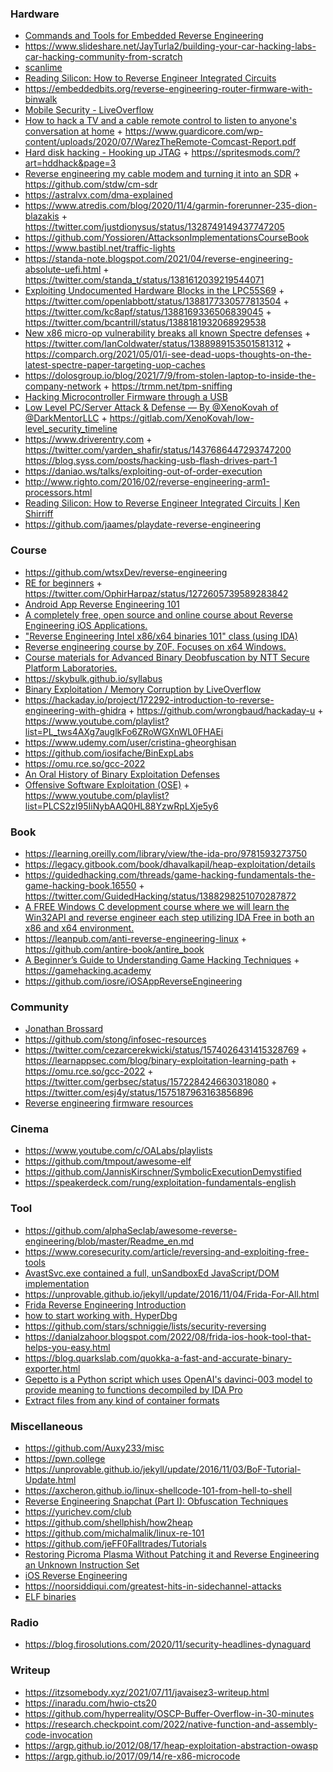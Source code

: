 ### Hardware

- [Commands and Tools for Embedded Reverse Engineering](https://www.pentestpartners.com/security-blog/commands-and-tools-for-embedded-reverse-engineering)
- https://www.slideshare.net/JayTurla2/building-your-car-hacking-labs-car-hacking-community-from-scratch
- [scanlime](https://www.youtube.com/user/micahjd/playlists)
- [Reading Silicon: How to Reverse Engineer Integrated Circuits](https://youtu.be/aHx-XUA6f9g)
- https://embeddedbits.org/reverse-engineering-router-firmware-with-binwalk
- [Mobile Security - LiveOverflow](https://www.youtube.com/watch?v=iJFnYBJJiuQ&list=PLhixgUqwRTjxHFDl0OykeqZ-VvnClfDpT)
- [How to hack a TV and a cable remote control to listen to anyone's conversation at home](https://twitter.com/binitamshah/status/1314571634750058496) + https://www.guardicore.com/wp-content/uploads/2020/07/WarezTheRemote-Comcast-Report.pdf
- [Hard disk hacking - Hooking up JTAG](https://twitter.com/Theophite/status/1312864397837164544) + https://spritesmods.com/?art=hddhack&page=3
- [Reverse engineering my cable modem and turning it into an SDR](https://stdw.github.io/cm-sdr) + https://github.com/stdw/cm-sdr
- https://astralvx.com/dma-explained
- https://www.atredis.com/blog/2020/11/4/garmin-forerunner-235-dion-blazakis + https://twitter.com/justdionysus/status/1328749149437747205
- https://github.com/Yossioren/AttacksonImplementationsCourseBook
- https://www.bastibl.net/traffic-lights
- https://standa-note.blogspot.com/2021/04/reverse-engineering-absolute-uefi.html + https://twitter.com/standa_t/status/1381612039219544071
- [Exploiting Undocumented Hardware Blocks in the LPC55S69](https://oxide.computer/blog/lpc55) + https://twitter.com/openlabbott/status/1388177330577813504 + https://twitter.com/kc8apf/status/1388169336506839045 + https://twitter.com/bcantrill/status/1388181932068929538
- [New x86 micro-op vulnerability breaks all known Spectre defenses](https://twitter.com/FreeBSDHelp/status/1388280497097252866) + https://twitter.com/IanColdwater/status/1388989153501581312 + https://comparch.org/2021/05/01/i-see-dead-uops-thoughts-on-the-latest-spectre-paper-targeting-uop-caches
- https://dolosgroup.io/blog/2021/7/9/from-stolen-laptop-to-inside-the-company-network + https://trmm.net/tpm-sniffing
- [Hacking Microcontroller Firmware through a USB](https://github.com/oct0xor/presentations/blob/master/2019-01-Hacking%20Microcontroller%20Firmware%20through%20a%20USB.pdf)
- [Low Level PC/Server Attack & Defense — By @XenoKovah of @DarkMentorLLC](https://darkmentor.com/timeline.html) + https://gitlab.com/XenoKovah/low-level_security_timeline
- https://www.driverentry.com + https://twitter.com/yarden_shafir/status/1437686447293747200
  https://blog.syss.com/posts/hacking-usb-flash-drives-part-1
- https://daniao.ws/talks/exploiting-out-of-order-execution
- http://www.righto.com/2016/02/reverse-engineering-arm1-processors.html
- [Reading Silicon: How to Reverse Engineer Integrated Circuits | Ken Shirriff](https://youtu.be/aHx-XUA6f9g)
- https://github.com/jaames/playdate-reverse-engineering

### Course

- https://github.com/wtsxDev/reverse-engineering
- [RE for beginners](https://www.begin.re/the-workshop) + https://twitter.com/OphirHarpaz/status/1272605739589283842
- [Android App Reverse Engineering 101](https://maddiestone.github.io/AndroidAppRE)
- [A completely free, open source and online course about Reverse Engineering iOS Applications.](https://github.com/ivRodriguezCA/RE-iOS-Apps)
- ["Reverse Engineering Intel x86/x64 binaries 101" class (using IDA)](https://github.com/0xdidu/Reverse-Engineering-Intel-x64-101)
- [Reverse engineering course by Z0F. Focuses on x64 Windows.](https://github.com/0xZ0F/Z0FCourse_ReverseEngineering)
- [Course materials for Advanced Binary Deobfuscation by NTT Secure Platform Laboratories.](https://github.com/malrev/ABD)
- https://skybulk.github.io/syllabus
- [Binary Exploitation / Memory Corruption by LiveOverflow](https://www.youtube.com/playlist?list=PLhixgUqwRTjxglIswKp9mpkfPNfHkzyeN)
- https://hackaday.io/project/172292-introduction-to-reverse-engineering-with-ghidra + https://github.com/wrongbaud/hackaday-u + https://www.youtube.com/playlist?list=PL_tws4AXg7auglkFo6ZRoWGXnWL0FHAEi
- https://www.udemy.com/user/cristina-gheorghisan
- https://github.com/iosifache/BinExpLabs
- https://omu.rce.so/gcc-2022
- [An Oral History of Binary Exploitation Defenses](https://taggarttech.teachable.com/courses/enrolled/1840120)
- [Offensive Software Exploitation (OSE)](https://github.com/ashemery/exploitation-course) + https://www.youtube.com/playlist?list=PLCS2zI95IiNybAAQ0HL88YzwRpLXje5y6

### Book

- https://learning.oreilly.com/library/view/the-ida-pro/9781593273750
- https://legacy.gitbook.com/book/dhavalkapil/heap-exploitation/details
- https://guidedhacking.com/threads/game-hacking-fundamentals-the-game-hacking-book.16550 + https://twitter.com/GuidedHacking/status/1388298251070287872
- [A FREE Windows C development course where we will learn the Win32API and reverse engineer each step utilizing IDA Free in both an x86 and x64 environment.](https://github.com/mytechnotalent/Hacking-Windows)
- https://leanpub.com/anti-reverse-engineering-linux + https://github.com/antire-book/antire_book
- [A Beginner’s Guide to Understanding Game Hacking Techniques](https://gamehacking.academy/GameHackingAcademy.pdf) + https://gamehacking.academy
- https://github.com/iosre/iOSAppReverseEngineering

### Community

- [Jonathan Brossard](https://www.slideshare.net/endrazine/presentations)
- https://github.com/stong/infosec-resources
- https://twitter.com/cezarcerekwicki/status/1574026431415328769 + https://learnappsec.com/blog/binary-exploitation-learning-path + https://omu.rce.so/gcc-2022 + https://twitter.com/gerbsec/status/1572284246630318080 + https://twitter.com/esj4y/status/1575187963163856896
- [Reverse engineering firmware resources](https://twitter.com/tinkersec/status/1580316248960692224)

### Cinema

- https://www.youtube.com/c/OALabs/playlists
- https://github.com/tmpout/awesome-elf
- https://github.com/JannisKirschner/SymbolicExecutionDemystified
- https://speakerdeck.com/rung/exploitation-fundamentals-english

### Tool

- https://github.com/alphaSeclab/awesome-reverse-engineering/blob/master/Readme_en.md
- https://www.coresecurity.com/article/reversing-and-exploiting-free-tools
- [AvastSvc.exe contained a full, unSandboxEd JavaScript/DOM implementation](https://github.com/taviso/avscript)
- https://unprovable.github.io/jekyll/update/2016/11/04/Frida-For-All.html
- [Frida Reverse Engineering Introduction](https://cfp.pass-the-salt.org/pts2022/talk/T8XSUV)
- [how to start working with, HyperDbg](https://twitter.com/HyperDbg/status/1548573372023418881)
- https://github.com/stars/schniggie/lists/security-reversing
- https://danialzahoor.blogspot.com/2022/08/frida-ios-hook-tool-that-helps-you-easy.html
- https://blog.quarkslab.com/quokka-a-fast-and-accurate-binary-exporter.html
- [Gepetto is a Python script which uses OpenAI's davinci-003 model to provide meaning to functions decompiled by IDA Pro](https://github.com/JusticeRage/Gepetto)
- [Extract files from any kind of container formats](https://github.com/onekey-sec/unblob)

### Miscellaneous

- https://github.com/Auxy233/misc
- https://pwn.college
- https://unprovable.github.io/jekyll/update/2016/11/03/BoF-Tutorial-Update.html
- https://axcheron.github.io/linux-shellcode-101-from-hell-to-shell
- [Reverse Engineering Snapchat (Part I): Obfuscation Techniques](https://news.ycombinator.com/item?id=23557998)
- https://yurichev.com/club
- https://github.com/shellphish/how2heap
- https://github.com/michalmalik/linux-re-101
- https://github.com/jeFF0Falltrades/Tutorials
- [Restoring Picroma Plasma Without Patching it and Reverse Engineering an Unknown Instruction Set](https://github.com/ChrisMiuchiz/Plasma-Writeup)
- [iOS Reverse Engineering](https://github.com/kpwn/iOSRE)
- https://noorsiddiqui.com/greatest-hits-in-sidechannel-attacks
- [ELF binaries](https://www.cs.stevens.edu/~jschauma/631/elf.html)

### Radio

- https://blog.firosolutions.com/2020/11/security-headlines-dynaguard

### Writeup

- https://itzsomebody.xyz/2021/07/11/javaisez3-writeup.html
- https://inaradu.com/hwio-cts20
- https://github.com/hyperreality/OSCP-Buffer-Overflow-in-30-minutes
- https://research.checkpoint.com/2022/native-function-and-assembly-code-invocation
- https://argp.github.io/2012/08/17/heap-exploitation-abstraction-owasp
- https://argp.github.io/2017/09/14/re-x86-microcode

